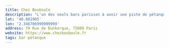 ```yaml
---
title: Chez Bouboule
description: "L'un des seuls bars parisien à avoir une piste de pétanque à l'intérieur !"
lat: '48.881905'
lon: '2.346706999999999'
address: 79 Rue de Dunkerque, 75009 Paris
website: https://www.chezbouboule.fr
tags: bar pétanque
---
```

